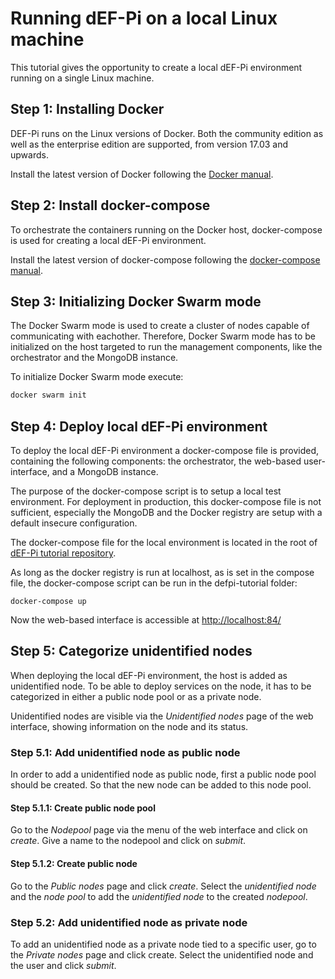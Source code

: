 # Running dEF-Pi on a local Linux machine

This tutorial gives the opportunity to create a local dEF-Pi environment running on a single Linux machine.

## Step 1: Installing Docker

DEF-Pi runs on the Linux versions of Docker. Both the community edition as well as the enterprise edition are supported, from version 17.03 and upwards.

Install the latest version of Docker following the [Docker manual](https://docs.docker.com/engine/installation/).

## Step 2: Install docker-compose

To orchestrate the containers running on the Docker host, docker-compose is used for creating a local dEF-Pi environment. 

Install the latest version of docker-compose following the [docker-compose manual](https://docs.docker.com/compose/install/).

## Step 3: Initializing Docker Swarm mode

The Docker Swarm mode is used to create a cluster of nodes capable of communicating with eachother. Therefore, Docker Swarm mode has to be initialized on the host targeted to run the management components, like the orchestrator and the MongoDB instance. 

To initialize Docker Swarm mode execute:
```Bash
docker swarm init
```

## Step 4: Deploy local dEF-Pi environment

To deploy the local dEF-Pi environment a docker-compose file is provided, containing the following components: the orchestrator, the web-based user-interface, and a MongoDB instance. 

The purpose of the docker-compose script is to setup a local test environment. For deployment in production, this docker-compose file is not sufficient, especially the MongoDB and the Docker registry are setup with a default insecure configuration. 

The docker-compose file for the local environment is located in the root of [dEF-Pi tutorial repository](https://github.com/flexiblepower/defpi-tutorial).

As long as the docker registry is run at localhost, as is set in the compose file, the docker-compose script can be run in the defpi-tutorial folder:

```
docker-compose up
```

Now the web-based interface is accessible at [http://localhost:84/](http://localhost:84/)

## Step 5: Categorize unidentified nodes

When deploying the local dEF-Pi environment, the host is added as unidentified node. To be able to deploy services on the node, it has to be categorized in either a public node pool or as a private node.

Unidentified nodes are visible via the _Unidentified nodes_ page of the web interface, showing information on the node and its status.

### Step 5.1: Add unidentified node as public node

In order to add a unidentified node as public node, first a public node pool should be created. So that the new node can be added to this node pool.

#### Step 5.1.1: Create public node pool

Go to the _Nodepool_ page via the menu of the web interface and click on _create_. Give a name to the nodepool and click on _submit_.

#### Step 5.1.2: Create public node

Go to the _Public nodes_ page and click _create_. Select the _unidentified node_ and the _node pool_ to add the _unidentified node_ to the created _nodepool_. 

### Step 5.2: Add unidentified node as private node

To add an unidentified node as a private node tied to a specific user, go to the _Private nodes_ page and click create. Select the unidentified node and the user and click _submit_.
